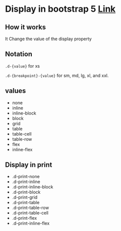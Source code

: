 # Display in bootstrap 5 [Link](https://getbootstrap.com/docs/5.0/utilities/display/)

## How it works
It Change the value of the display property

 ## Notation

 `.d-{value}` for xs

`.d-{breakpoint}-{value}` for sm, md, lg, xl, and xxl.

## values
* none
* inline
* inline-block
* block
* grid
* table
* table-cell
* table-row
* flex
* inline-flex

## Display in print

* .d-print-none
* .d-print-inline
* .d-print-inline-block
* .d-print-block
* .d-print-grid
* .d-print-table
* .d-print-table-row
* .d-print-table-cell
* .d-print-flex
* .d-print-inline-flex
